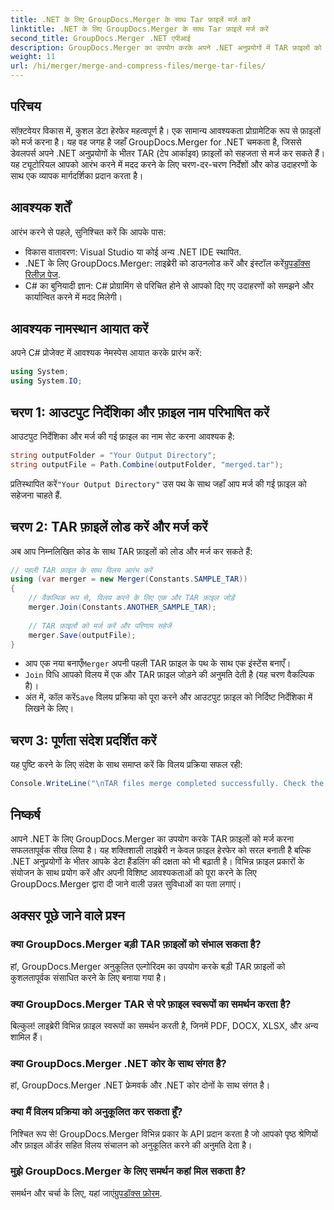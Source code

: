 ```yaml
---
title: .NET के लिए GroupDocs.Merger के साथ Tar फ़ाइलें मर्ज करें
linktitle: .NET के लिए GroupDocs.Merger के साथ Tar फ़ाइलें मर्ज करें
second_title: GroupDocs.Merger .NET एपीआई
description: GroupDocs.Merger का उपयोग करके अपने .NET अनुप्रयोगों में TAR फ़ाइलों को सहजता से मर्ज करना सीखें। यह ट्यूटोरियल कोड उदाहरण के साथ एक व्यापक, चरण-दर-चरण दृष्टिकोण प्रदान करता है।
weight: 11
url: /hi/merger/merge-and-compress-files/merge-tar-files/
---
```

## परिचय

सॉफ़्टवेयर विकास में, कुशल डेटा हेरफेर महत्वपूर्ण है। एक सामान्य आवश्यकता प्रोग्रामेटिक रूप से फ़ाइलों को मर्ज करना है। यह वह जगह है जहाँ GroupDocs.Merger for .NET चमकता है, जिससे डेवलपर्स अपने .NET अनुप्रयोगों के भीतर TAR (टेप आर्काइव) फ़ाइलों को सहजता से मर्ज कर सकते हैं। यह ट्यूटोरियल आपको आरंभ करने में मदद करने के लिए चरण-दर-चरण निर्देशों और कोड उदाहरणों के साथ एक व्यापक मार्गदर्शिका प्रदान करता है।

## आवश्यक शर्तें

आरंभ करने से पहले, सुनिश्चित करें कि आपके पास:

- विकास वातावरण: Visual Studio या कोई अन्य .NET IDE स्थापित.
-  .NET के लिए GroupDocs.Merger: लाइब्रेरी को डाउनलोड करें और इंस्टॉल करें[ग्रुपडॉक्स रिलीज़ पेज](https://releases.groupdocs.com/merger/net/).
- C# का बुनियादी ज्ञान: C# प्रोग्रामिंग से परिचित होने से आपको दिए गए उदाहरणों को समझने और कार्यान्वित करने में मदद मिलेगी।

## आवश्यक नामस्थान आयात करें

अपने C# प्रोजेक्ट में आवश्यक नेमस्पेस आयात करके प्रारंभ करें:

```csharp
using System;
using System.IO;
```

## चरण 1: आउटपुट निर्देशिका और फ़ाइल नाम परिभाषित करें

आउटपुट निर्देशिका और मर्ज की गई फ़ाइल का नाम सेट करना आवश्यक है:

```csharp
string outputFolder = "Your Output Directory";
string outputFile = Path.Combine(outputFolder, "merged.tar");
```

 प्रतिस्थापित करें`"Your Output Directory"` उस पथ के साथ जहाँ आप मर्ज की गई फ़ाइल को सहेजना चाहते हैं.

## चरण 2: TAR फ़ाइलें लोड करें और मर्ज करें

अब आप निम्नलिखित कोड के साथ TAR फ़ाइलों को लोड और मर्ज कर सकते हैं:

```csharp
// पहली TAR फ़ाइल के साथ विलय आरंभ करें
using (var merger = new Merger(Constants.SAMPLE_TAR))
{
    // वैकल्पिक रूप से, विलय करने के लिए एक और TAR फ़ाइल जोड़ें
    merger.Join(Constants.ANOTHER_SAMPLE_TAR);
    
    // TAR फ़ाइलों को मर्ज करें और परिणाम सहेजें
    merger.Save(outputFile);
}
```

-  आप एक नया बनाएँ`Merger` अपनी पहली TAR फ़ाइल के पथ के साथ एक इंस्टेंस बनाएँ।
- `Join` विधि आपको विलय में एक और TAR फ़ाइल जोड़ने की अनुमति देती है (यह चरण वैकल्पिक है)।
-  अंत में, कॉल करें`Save` विलय प्रक्रिया को पूरा करने और आउटपुट फ़ाइल को निर्दिष्ट निर्देशिका में लिखने के लिए।

## चरण 3: पूर्णता संदेश प्रदर्शित करें

यह पुष्टि करने के लिए संदेश के साथ समाप्त करें कि विलय प्रक्रिया सफल रही:

```csharp
Console.WriteLine("\nTAR files merge completed successfully. Check the output in {0}", outputFolder);
```

## निष्कर्ष

आपने .NET के लिए GroupDocs.Merger का उपयोग करके TAR फ़ाइलों को मर्ज करना सफलतापूर्वक सीख लिया है। यह शक्तिशाली लाइब्रेरी न केवल फ़ाइल हेरफेर को सरल बनाती है बल्कि .NET अनुप्रयोगों के भीतर आपके डेटा हैंडलिंग की दक्षता को भी बढ़ाती है। विभिन्न फ़ाइल प्रकारों के संयोजन के साथ प्रयोग करें और अपनी विशिष्ट आवश्यकताओं को पूरा करने के लिए GroupDocs.Merger द्वारा दी जाने वाली उन्नत सुविधाओं का पता लगाएं।

## अक्सर पूछे जाने वाले प्रश्न

### क्या GroupDocs.Merger बड़ी TAR फ़ाइलों को संभाल सकता है?
हां, GroupDocs.Merger अनुकूलित एल्गोरिदम का उपयोग करके बड़ी TAR फ़ाइलों को कुशलतापूर्वक संसाधित करने के लिए बनाया गया है।

### क्या GroupDocs.Merger TAR से परे फ़ाइल स्वरूपों का समर्थन करता है?
बिल्कुल! लाइब्रेरी विभिन्न फ़ाइल स्वरूपों का समर्थन करती है, जिनमें PDF, DOCX, XLSX, और अन्य शामिल हैं।

### क्या GroupDocs.Merger .NET कोर के साथ संगत है?
हां, GroupDocs.Merger .NET फ्रेमवर्क और .NET कोर दोनों के साथ संगत है।

### क्या मैं विलय प्रक्रिया को अनुकूलित कर सकता हूँ?
निश्चित रूप से! GroupDocs.Merger विभिन्न प्रकार के API प्रदान करता है जो आपको पृष्ठ श्रेणियों और फ़ाइल ऑर्डर सहित विलय संचालन को अनुकूलित करने की अनुमति देता है।

### मुझे GroupDocs.Merger के लिए समर्थन कहां मिल सकता है?
 समर्थन और चर्चा के लिए, यहां जाएं[ग्रुपडॉक्स फ़ोरम](https://forum.groupdocs.com/c/merger/32).